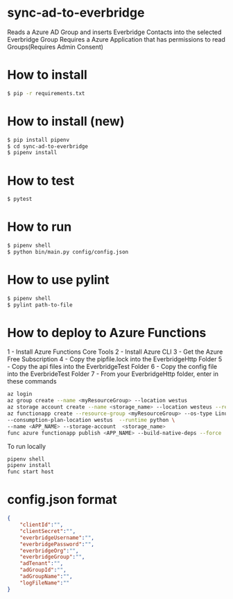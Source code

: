 # sync-ad-to-everbridge
Reads a Azure AD Group and inserts Everbridge Contacts into the selected Everbridge Group 
Requires a Azure Application that has permissions to read Groups(Requires Admin Consent)

# How to install
```bash
$ pip -r requirements.txt 
```
# How to install (new)
```bash
$ pip install pipenv
$ cd sync-ad-to-everbridge
$ pipenv install
```
# How to test
```bash
$ pytest
```
# How to run
```bash
$ pipenv shell
$ python bin/main.py config/config.json
```
# How to use pylint
```bash
$ pipenv shell
$ pylint path-to-file
```
# How to deploy to Azure Functions
1 - Install  Azure Functions Core Tools
2 - Install Azure CLI
3 - Get the Azure Free Subscription
4 - Copy the pipfile.lock into the EverbridgeHttp Folder
5 - Copy the api files into the EverbridgeTest Folder
6 - Copy the config file into the EverbrideTest Folder
7 - From your EverbridgeHttp folder, enter in these commands
```bash
az login
az group create --name <myResourceGroup> --location westus
az storage account create --name <storage_name> --location westeus --resource-group <myResourceGroup> --sku Standard_LRS
az functionapp create --resource-group <myResourceGroup> --os-type Linux \
--consumption-plan-location westus  --runtime python \
--name <APP_NAME> --storage-account  <storage_name>
func azure functionapp publish <APP_NAME> --build-native-deps --force
```

To run locally

```bash
pipenv shell
pipenv install
func start host
```
# config.json format
```json
{ 
	"clientId":"", 
	"clientSecret":"", 
	"everbridgeUsername":"", 
	"everbridgePassword":"", 
	"everbridgeOrg":"", 
	"everbridgeGroup":"", 
	"adTenant":"", 
	"adGroupId":"", 
	"adGroupName":"", 
	"logFileName":""
}
```

